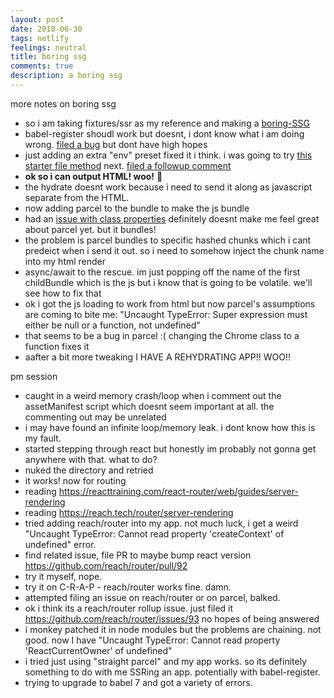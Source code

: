 ```yaml
---
layout: post
date: 2018-06-30
tags: netlify
feelings: neutral
title: boring ssg
comments: true
description: a boring ssg
---
```


more notes on boring ssg

- so i am taking fixtures/ssr as my reference and making a [boring-SSG](https://github.com/sw-yx/boring-SSG)
- babel-register shoudl work but doesnt, i dont know what i am doing wrong. [filed a bug](https://github.com/babel/babel/issues/8241) but dont have high hopes
- just adding an extra "env" preset fixed it i think. i was going to try [this starter file method](https://timonweb.com/posts/how-to-enable-es6-imports-in-nodejs/) next. [filed a followup comment](https://github.com/babel/babel/issues/8241)
- **ok so i can output HTML! woo!** 🎉
- the hydrate doesnt work because i need to send it along as javascript separate from the HTML.
- now adding parcel to the bundle to make the js bundle
- had an [issue with class properties](https://github.com/parcel-bundler/parcel/issues/867) definitely doesnt make me feel great about parcel yet. but it bundles!
- the problem is parcel bundles to specific hashed chunks which i cant predeict when i send it out. so i need to somehow inject the chunk name into my html render
- async/await to the rescue. im just popping off the name of the first childBundle which is the js but i know that is going to be volatile. we'll see how to fix that
- ok i got the js loading to work from html but now parcel's assumptions are coming to bite me: "Uncaught TypeError: Super expression must either be null or a function, not undefined"
- that seems to be a bug in parcel :(  changing the Chrome class to a function fixes it
- aafter a bit more tweaking I HAVE A REHYDRATING APP!! WOO!!

pm session

- caught in a weird memory crash/loop when i comment out the assetManifest script which doesnt seem important at all. the commenting out may be unrelated
- i may have found an infinite loop/memory leak. i dont know how this is my fault.
- started stepping through react but honestly im probably not gonna get anywhere with that. what to do?
- nuked the directory and retried
- it works! now for routing
- reading <https://reacttraining.com/react-router/web/guides/server-rendering>
- reading <https://reach.tech/router/server-rendering>
- tried adding reach/router into my app. not much luck, i get a weird "Uncaught TypeError: Cannot read property 'createContext' of undefined" error.
- find related issue, file PR to maybe bump react version <https://github.com/reach/router/pull/92>
- try it myself, nope.
- try it on C-R-A-P - reach/router works fine. damn.
- attempted filing an issue on reach/router or on parcel, balked.
- ok i think its a reach/router rollup issue. just filed it <https://github.com/reach/router/issues/93> no hopes of being answered
- i monkey patched it in node modules but the problems are chaining. not good. now I have "Uncaught TypeError: Cannot read property 'ReactCurrentOwner' of undefined"
- i tried just using "straight parcel" and my app works. so its definitely something to do with me SSRing an app. potentially with babel-register.
- trying to upgrade to babel 7 and got a variety of errors.
